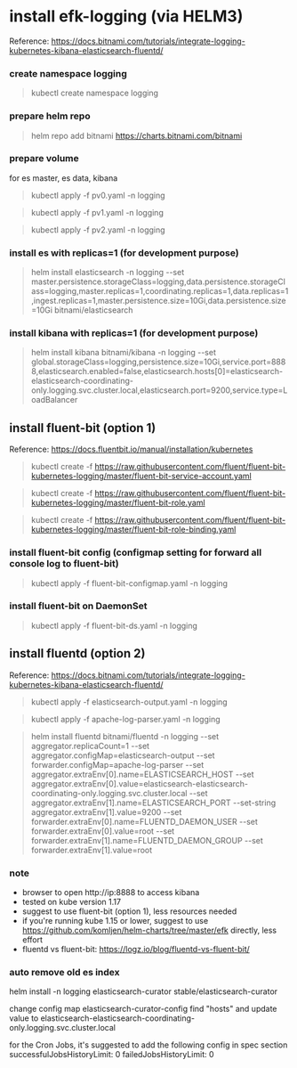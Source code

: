 # install efk-logging (via HELM3)

Reference: https://docs.bitnami.com/tutorials/integrate-logging-kubernetes-kibana-elasticsearch-fluentd/

### create namespace logging
 
> kubectl create namespace logging

### prepare helm repo

> helm repo add bitnami https://charts.bitnami.com/bitnami

### prepare volume 
for es master, es data, kibana

> kubectl apply -f pv0.yaml -n logging

> kubectl apply -f pv1.yaml -n logging

> kubectl apply -f pv2.yaml -n logging

### install es with replicas=1 (for development purpose)

> helm install elasticsearch -n logging --set master.persistence.storageClass=logging,data.persistence.storageClass=logging,master.replicas=1,coordinating.replicas=1,data.replicas=1,ingest.replicas=1,master.persistence.size=10Gi,data.persistence.size=10Gi bitnami/elasticsearch

### install kibana with replicas=1 (for development purpose)

> helm install kibana bitnami/kibana -n logging --set global.storageClass=logging,persistence.size=10Gi,service.port=8888,elasticsearch.enabled=false,elasticsearch.hosts[0]=elasticsearch-elasticsearch-coordinating-only.logging.svc.cluster.local,elasticsearch.port=9200,service.type=LoadBalancer


## install fluent-bit (option 1)

Reference: https://docs.fluentbit.io/manual/installation/kubernetes

> kubectl create -f https://raw.githubusercontent.com/fluent/fluent-bit-kubernetes-logging/master/fluent-bit-service-account.yaml

> kubectl create -f https://raw.githubusercontent.com/fluent/fluent-bit-kubernetes-logging/master/fluent-bit-role.yaml

> kubectl create -f https://raw.githubusercontent.com/fluent/fluent-bit-kubernetes-logging/master/fluent-bit-role-binding.yaml

### install fluent-bit config (configmap setting for forward all console log to fluent-bit)

> kubectl apply -f fluent-bit-configmap.yaml -n logging

### install fluent-bit on DaemonSet

> kubectl apply -f fluent-bit-ds.yaml -n logging

## install fluentd (option 2)

Reference: https://docs.bitnami.com/tutorials/integrate-logging-kubernetes-kibana-elasticsearch-fluentd/

> kubectl apply -f elasticsearch-output.yaml -n logging

> kubectl apply -f apache-log-parser.yaml -n logging

> helm install fluentd bitnami/fluentd -n logging --set aggregator.replicaCount=1 --set aggregator.configMap=elasticsearch-output --set forwarder.configMap=apache-log-parser --set aggregator.extraEnv[0].name=ELASTICSEARCH_HOST --set aggregator.extraEnv[0].value=elasticsearch-elasticsearch-coordinating-only.logging.svc.cluster.local --set aggregator.extraEnv[1].name=ELASTICSEARCH_PORT --set-string aggregator.extraEnv[1].value=9200 --set forwarder.extraEnv[0].name=FLUENTD_DAEMON_USER --set forwarder.extraEnv[0].value=root --set forwarder.extraEnv[1].name=FLUENTD_DAEMON_GROUP --set forwarder.extraEnv[1].value=root
  
### note
- browser to open http://ip:8888 to access kibana
- tested on kube version 1.17
- suggest to use fluent-bit (option 1), less resources needed
- if you're running kube 1.15 or lower, suggest to use https://github.com/komljen/helm-charts/tree/master/efk directly, less effort
- fluentd vs fluent-bit: https://logz.io/blog/fluentd-vs-fluent-bit/

### auto remove old es index
helm install -n logging  elasticsearch-curator stable/elasticsearch-curator

change config map elasticsearch-curator-config find "hosts" and update value to elasticsearch-elasticsearch-coordinating-only.logging.svc.cluster.local

for the Cron Jobs, it's suggested to add the following config in spec section
  successfulJobsHistoryLimit: 0
  failedJobsHistoryLimit: 0